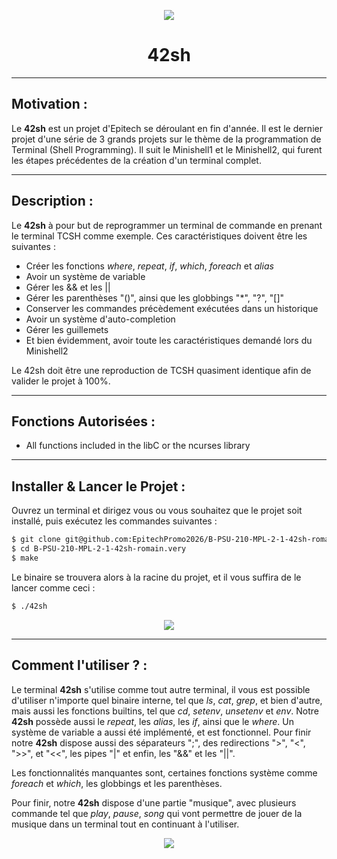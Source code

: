 <p align="center">
  <img src="https://user-images.githubusercontent.com/91092610/174607609-04840452-37f3-4edb-b2eb-05be4715e40e.png" />
</p>
<h1 align="center">
   42sh
</h1>

---

## Motivation : 

Le **42sh** est un projet d'Epitech se déroulant en fin d'année. Il est le dernier projet d'une série de 3 grands projets sur le thème de la programmation de Terminal (Shell Programming). Il suit le Minishell1 et le Minishell2, qui furent les étapes précédentes de la création d'un terminal complet.

---

## Description :

Le **42sh** à pour but de reprogrammer un terminal de commande en prenant le terminal TCSH comme exemple.
Ces caractéristiques doivent être les suivantes : 
- Créer les fonctions *where*, *repeat*, *if*, *which*, *foreach* et *alias*
- Avoir un système de variable
- Gérer les && et les ||
- Gérer les parenthèses "()", ainsi que les globbings "*", "?", "[]"
- Conserver les commandes précèdement exécutées dans un historique
- Avoir un système d'auto-completion
- Gérer les guillemets
- Et bien évidemment, avoir toute les caractéristiques demandé lors du Minishell2

Le 42sh doit être une reproduction de TCSH quasiment identique afin de valider le projet à 100%.

---

## Fonctions Autorisées : 

- All functions included in the libC or the ncurses library

---

## Installer & Lancer le Projet :

Ouvrez un terminal et dirigez vous ou vous souhaitez que le projet soit installé, puis exécutez les commandes suivantes : 
```bash
$ git clone git@github.com:EpitechPromo2026/B-PSU-210-MPL-2-1-42sh-romain.very.git
$ cd B-PSU-210-MPL-2-1-42sh-romain.very
$ make
```
Le binaire se trouvera alors à la racine du projet, et il vous suffira de le lancer comme ceci : 
```bash
$ ./42sh
```
<p align="center">
  <img src="https://user-images.githubusercontent.com/91092610/174632028-6e1fda10-d7cb-45e9-8c58-7c2d207b5091.png">
</p>

---

## Comment l'utiliser ? : 

Le terminal **42sh** s'utilise comme tout autre terminal, il vous est possible d'utiliser n'importe quel binaire interne, tel que *ls*, *cat*, *grep*, et bien d'autre, mais aussi les fonctions builtins, tel que *cd*, *setenv*, *unsetenv* et *env*. Notre **42sh** possède aussi le *repeat*, les *alias*, les *if*, ainsi que le *where*. Un système de variable a aussi été implémenté, et est fonctionnel. Pour finir notre **42sh** dispose aussi des séparateurs ";", des redirections ">", "<", ">>", et "<<", les pipes "|" et enfin, les "&&" et les "||".

Les fonctionnalités manquantes sont, certaines fonctions système comme *foreach* et *which*, les globbings et les parenthèses.

Pour finir, notre **42sh** dispose d'une partie "musique", avec plusieurs commande tel que *play*, *pause*, *song* qui vont permettre de jouer de la musique dans un terminal tout en continuant à l'utiliser.

<p align="center">
  <img src="https://user-images.githubusercontent.com/91092610/174324680-877675c7-df21-46e5-bc8a-01379c644ab8.png">
</p>
